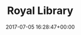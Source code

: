 ---
title:		"Royal Library"
type:		"photos"
mediatype:		"upload"
location:		"Copenhagen, Denmark"
description:		"The Royal Library (Det Kongelige Bibliotek)"
date:		"2017-07-05 16:28:47+00:00"
album:		"city"
filename:		"copenhagen-library.md"
series:		"cycle-tour"
cl_public_id:		"city/copenhagen-library"
cl_version:		1520177199
format:		"tiff"
bytes:		3604756
width:		1440
height:		2560
colours:
- "#202020"
- "#D2D2D2"
- "#8A8A8A"
exposure_mode:		"Auto"
program:		"Aperture-priority AE"
aperture:		"4.0"
focal_length:		"16.0 mm"
iso:		"50"
shutter_speed:		"1/80"
metering:		"Spot"
flash:		"Off, Did not fire"
white_balance:		"Custom"
colour_temp:		"4650"
has_crop:		"false"
orientation:		"Horizontal (normal)"
camera_model:		"NIKON D800"
lens_info:		"16mm f/2.8"
artist:		"No artist info"
x_resolution:		"300"
y_resolution:		"300"
---